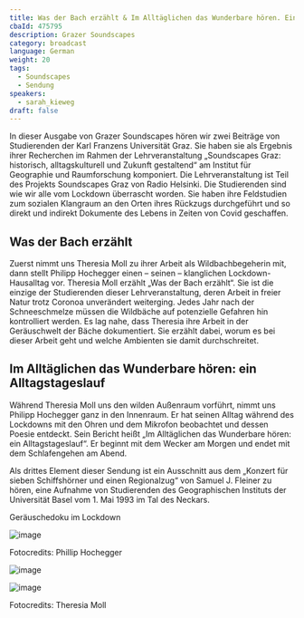 ```yaml
---
title: Was der Bach erzählt & Im Alltäglichen das Wunderbare hören. Ein Alltagstageslauf
cbaId: 475795
description: Grazer Soundscapes
category: broadcast
language: German
weight: 20
tags:
  - Soundscapes
  - Sendung
speakers:
  - sarah_kieweg
draft: false
---
```

In dieser Ausgabe von Grazer Soundscapes hören wir zwei Beiträge von Studierenden der Karl Franzens Universität Graz. Sie haben sie als Ergebnis ihrer Recherchen im Rahmen der Lehrveranstaltung „Soundscapes Graz: historisch, alltagskulturell und Zukunft gestaltend“ am Institut für Geographie und Raumforschung komponiert. Die Lehrveranstaltung ist Teil des Projekts Soundscapes Graz von Radio Helsinki. Die Studierenden sind wie wir alle vom Lockdown überrascht worden. Sie haben ihre Feldstudien zum sozialen Klangraum an den Orten ihres Rückzugs durchgeführt und so direkt und indirekt Dokumente des Lebens in Zeiten von Covid geschaffen.

## Was der Bach erzählt

Zuerst nimmt uns Theresia Moll zu ihrer Arbeit als Wildbachbegeherin mit, dann stellt Philipp Hochegger einen – seinen – klanglichen Lockdown-Hausalltag vor. Theresia Moll erzählt „Was der Bach erzählt“. Sie ist die einzige der Studierenden dieser Lehrveranstaltung, deren Arbeit in freier Natur trotz Coronoa unverändert weiterging. Jedes Jahr nach der Schneeschmelze müssen die Wildbäche auf potenzielle Gefahren hin kontrolliert werden. Es lag nahe, dass Theresia ihre Arbeit in der Geräuschwelt der Bäche dokumentiert. Sie erzählt dabei, worum es bei dieser Arbeit geht und welche Ambienten sie damit durchschreitet.

## Im Alltäglichen das Wunderbare hören: ein Alltagstageslauf

Während Theresia Moll uns den wilden Außenraum vorführt, nimmt uns Philipp Hochegger ganz in den Innenraum. Er hat seinen Alltag während des Lockdowns mit den Ohren und dem Mikrofon beobachtet und dessen Poesie entdeckt. Sein Bericht heißt „Im Alltäglichen das Wunderbare hören: ein Alltagstageslauf“. Er beginnt mit dem Wecker am Morgen und endet mit dem Schlafengehen am Abend.

Als drittes Element dieser Sendung ist ein Ausschnitt aus dem „Konzert für sieben Schiffshörner und einen Regionalzug“ von Samuel J. Fleiner zu hören, eine Aufnahme von Studierenden des Geographischen Instituts der Universität Basel vom 1. Mai 1993 im Tal des Neckars.

Geräuschedoku im Lockdown

![image](/images/broadcasts/ss20/01.jpg)

Fotocredits: Phillip Hochegger

![image](/images/broadcasts/ss20/02.jpg)

![image](/images/broadcasts/ss20/03.jpg)

Fotocredits: Theresia Moll
